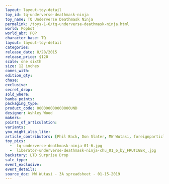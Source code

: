 ```yaml
---
layout: layout-toy-detail 
toy_id: tq-underverse-deathmask-ninja
toy_name: TQ Underverse Deathmask Ninja
permalink: /toys-1-6/tq-underverse-deathmask-ninja.html
world: Popbot
world_abr: POP
character_base: TQ
layout: layout-toy-detail
categories: 
release_date: 8/28/2015
release_price: $120 
scale: one sixth
size: 12 inches
comes_with: 
edition_qty: 
chase: 
exclusive: 
secret_drop: 
sold_where: 
bamba_points: 
packaging_type: 
product_code: 000000000000000UND
designer: Ashley Wood
makers: 
points_of_articulation: 
variants: 
you_might_also_like: 
article_contributors: [Phil Back, Don Slater, MW Wutasi, foreignparticle, frutiger_]
toy_pics: 
  -  tq-underverse-deathmask-ninja-01-6.jpg
  -  liberator-underverse-deathmask-ninja-chu_01_6_by_FRUTIGER_.jpg
backstory: LTD Surprise Drop
sale_type: 
event_exclusive: 
event_details: 
source_doc: MW Wutasi - 3A spreadsheet - 01-15-2019
---
```

